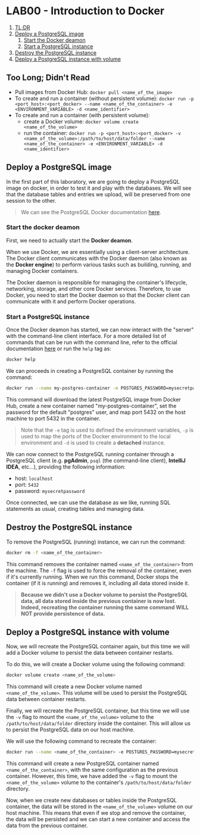 # LAB00 - Introduction to Docker

1. [TL;DR](#too-long-didnt-read)
2. [Deploy a PostgreSQL image](#deploy-a-postgresql-image)
	1. [Start the Docker deamon](#start-the-docker-deamon)
	2. [Start a PostgreSQL instance](#start-a-postgresql-instance)
3. [Destroy the PostgreSQL instance](#destroy-the-postgresql-instance)
4. [Deploy a PostgreSQL instance with volume](#deploy-a-postgresql-instance-with-volume)


## Too Long; Didn't Read

- Pull images from Docker Hub: `docker pull <name_of_the_image>`
- To create and run a container (without persistent volume): `docker run -p <port_host>:<port_docker> --name <name_of_the_container> -e <ENVIRONMENT_VARIABLE> -d <name_identifier>` 
- To create and run a container (with persistent volume):
	- create a Docker volume: `docker volume create <name_of_the_volume>`
	- run the container: `docker run -p <port_host>:<port_docker> -v <name_of_the_volume>:/path/to/host/data/folder --name <name_of_the_container> -e <ENVIRONMENT_VARIABLE> -d <name_identifier>` 

## Deploy a PostgreSQL image

In the first part of this laboratory, we are going to deploy a PostgreSQL image on docker, in order to test it and play with the databases. We will see that the database tables and entries we upload, will be preserved from one session to the other.

> We can see the PostgreSQL Docker documentation [here](https://github.com/docker-library/docs/blob/master/postgres/README.md). 

### Start the docker deamon

First, we need to actually start the **Docker deamon**.

When we use Docker, we are essentially using a client-server architecture. The Docker client communicates with the Docker daemon (also known as the **Docker engine**) to perform various tasks such as building, running, and managing Docker containers.

The Docker daemon is responsible for managing the container's lifecycle, networking, storage, and other core Docker services. Therefore, to use Docker, you need to start the Docker daemon so that the Docker client can communicate with it and perform Docker operations.

### Start a PostgreSQL instance

Once the Docker deamon has started, we can now interact with the "server" with the command-line client interface. For a more detailed list of commands that can be run with the command line, refer to the official documentation [here](https://docs.docker.com/engine/reference/commandline/cli/) or run the `help` tag as:

```bash
docker help
```

We can proceeds in creating a PostgreSQL container by running the command:

```bash
docker run --name my-postgres-container -e POSTGRES_PASSWORD=mysecretpassword -p 5432:5432 -d postgres
```
This command will download the latest PostgreSQL image from Docker Hub, create a new container named "my-postgres-container", set the password for the default "postgres" user, and map port 5432 on the host machine to port 5432 in the container.

> Note that the `-e` tag is used to defined the environment variables, `-p` is used to map the ports of the Docker environment to the local environment and `-d` is used to create a **detached** instance.

We can now connect to the PostgreSQL running container through a PostgreSQL client (e.g. **pgAdmin**, `psql` (the command-line client), **IntelliJ IDEA**, etc...), providing the following information:
- host: `localhost`
- port: `5432`
- password: `mysecretpassword`

Once connected, we can use the database as we like, running SQL statements as usual, creating tables and managing data.

## Destroy the PostgreSQL instance

To remove the PostgreSQL (running) instance, we can run the command: 
```bash
docker rm -f <name_of_the_container>
```

This command removes the container named `<name_of_the_container>` from the machine. The `-f` flag is used to force the removal of the container, even if it's currently running. When we run this command, Docker stops the container (if it is running) and removes it, including all data stored inside it.

> **Because we didn't use a Docker volume to persist the PostgreSQL data, all data stored inside the previous container is now lost. Indeed, recreating the container running the same command WILL NOT provide persistence of data.**

## Deploy a PostgreSQL instance with volume
Now, we will recreate the PostgreSQL container again, but this time we will add a Docker volume to persist the data between container restarts.

To do this, we will create a Docker volume using the following command:

```bash
docker volume create <name_of_the_volume>
```

This command will create a new Docker volume named `<name_of_the_volume>`. This volume will be used to persist the PostgreSQL data between container restarts.

Finally, we will recreate the PostgreSQL container, but this time we will use the `-v` flag to mount the `<name_of_the_volume>` volume to the `/path/to/host/data/folder` directory inside the container. This will allow us to persist the PostgreSQL data on our host machine.

We will use the following command to recreate the container:

```bash
docker run --name <name_of_the_container> -e POSTGRES_PASSWORD=mysecretpassword -p 5432:5432 -v <name_of_the_volume>:/path/to/host/data/folder -d postgres
```

This command will create a new PostgreSQL container named `<name_of_the_container>`, with the same configuration as the previous container. However, this time, we have added the `-v` flag to mount the `<name_of_the_volume>` volume to the container's `/path/to/host/data/folder` directory.

Now, when we create new databases or tables inside the PostgreSQL container, the data will be stored in the `<name_of_the_volume>` volume on our host machine. This means that even if we stop and remove the container, the data will be persisted and we can start a new container and access the data from the previous container.